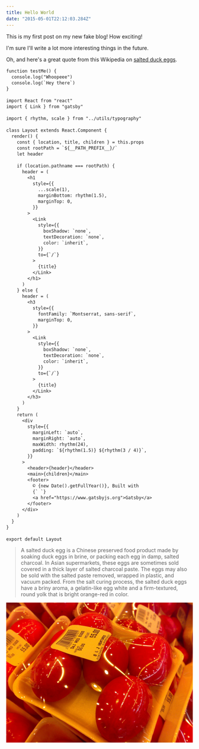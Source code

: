 ```yaml
---
title: Hello World
date: "2015-05-01T22:12:03.284Z"
---
```


This is my first post on my new fake blog! How exciting!

I'm sure I'll write a lot more interesting things in the future.

Oh, and here's a great quote from this Wikipedia on
[salted duck eggs](http://en.wikipedia.org/wiki/Salted_duck_egg).

```jsx{6}
function testMe() {
  console.log("Whoopeee")
  console.log(`Hey there`)
}

import React from "react"
import { Link } from "gatsby"

import { rhythm, scale } from "../utils/typography"

class Layout extends React.Component {
  render() {
    const { location, title, children } = this.props
    const rootPath = `${__PATH_PREFIX__}/`
    let header

    if (location.pathname === rootPath) {
      header = (
        <h1
          style={{
            ...scale(1),
            marginBottom: rhythm(1.5),
            marginTop: 0,
          }}
        >
          <Link
            style={{
              boxShadow: `none`,
              textDecoration: `none`,
              color: `inherit`,
            }}
            to={`/`}
          >
            {title}
          </Link>
        </h1>
      )
    } else {
      header = (
        <h3
          style={{
            fontFamily: `Montserrat, sans-serif`,
            marginTop: 0,
          }}
        >
          <Link
            style={{
              boxShadow: `none`,
              textDecoration: `none`,
              color: `inherit`,
            }}
            to={`/`}
          >
            {title}
          </Link>
        </h3>
      )
    }
    return (
      <div
        style={{
          marginLeft: `auto`,
          marginRight: `auto`,
          maxWidth: rhythm(24),
          padding: `${rhythm(1.5)} ${rhythm(3 / 4)}`,
        }}
      >
        <header>{header}</header>
        <main>{children}</main>
        <footer>
          © {new Date().getFullYear()}, Built with
          {` `}
          <a href="https://www.gatsbyjs.org">Gatsby</a>
        </footer>
      </div>
    )
  }
}

export default Layout
```

> A salted duck egg is a Chinese preserved food product made by soaking duck
> eggs in brine, or packing each egg in damp, salted charcoal. In Asian
> supermarkets, these eggs are sometimes sold covered in a thick layer of salted
> charcoal paste. The eggs may also be sold with the salted paste removed,
> wrapped in plastic, and vacuum packed. From the salt curing process, the
> salted duck eggs have a briny aroma, a gelatin-like egg white and a
> firm-textured, round yolk that is bright orange-red in color.

![Chinese Salty Egg](./salty_egg.jpg)
